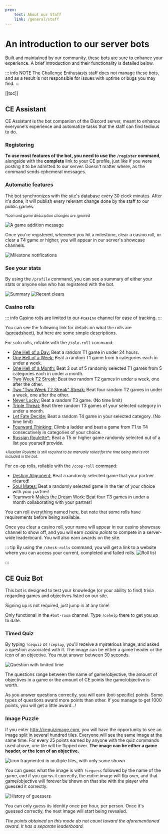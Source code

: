 ```yaml
---
prev:
    text: About our Staff
    link: /general/staff
---
```


# An introduction to our server bots

Built and maintained by our community, these bots are sure to enhance your experience. A brief introduction and their functionality is detailed below.


::: info NOTE
The Challenge Enthusiasts staff does not manage these bots, and as a result is not responsible for issues with uptime or bugs you may find.
:::

[[toc]]


## CE Assistant

CE Assistant is the bot companion of the Discord server, meant to enhance everyone's experience and automatize tasks that the staff can find tedious to do.

### Registering

__To use most features of the bot, you need to use the ```/register``` command__, alongside with the **complete** link to your CE profile, just like if you were posting it to be admitted to our server. Doesn't matter where, as the command sends ephemeral messages.


### Automatic features

The bot synchronizes with the site's database every 30 clock minutes.
After it's done, it will publish every relevant change done by the staff to our public games. 

<sup>\**Icon and game description changes are ignored*</sup>

![A game addition message](/pages/ceassistant_message3.jpg)

Once you're registered, whenever you hit a milestone, clear a casino roll, or clear a T4 game or higher, you will appear in our server's showcase channels.

![Milestone notifications](/pages/ceassistant_message4.png)

### See your stats

By using the ```/profile``` command, you can see a summary of either your stats or anyone else who has registered with the bot.

![Summary](/pages/ceassistant_message1.jpg)
![Recent clears](/pages/ceassistant_message2.jpg)



### Casino rolls

::: info
Casino rolls are limited to our ```#casino``` channel for ease of tracking.
:::

You can see the following link for details on what the rolls are  ([spreadsheet](https://docs.google.com/spreadsheets/d/1-FUFnYZwT_GoJYdi63y1UAk39XTaErtnyabTmYgaOYo/edit?gid=2116929146#gid=2116929146)), but here are some simple descriptions.

For solo rolls, rollable with the ```/solo-roll``` command:
- <u>One Hell of a Day:</u> Beat a random T1 game in under 24 hours.
- <u>One Hell of a Week:</u> Beat a random T1 game from 5 categories each in under a week.
- <u>One Hell of a Month:</u> Beat 3 out of 5 randomly selected T1 games from 5 categories each in under a month.
- <u>Two Week T2 Streak:</u> Beat two random T2 games in under a week, one after the other.
- <u>Two "Two Week T2 Streak" Streak:</u> Beat four random T2 games in under a week, one after the other.
- <u>Never Lucky:</u> Beat a random T3 game. (No time limit)
- <u>Triple Threat:</u> Beat three random T3 games of your selected category in under a month.
- <u>Let Fate Decide:</u> Beat a random T4 game in your selected category. (No time limit)
- <u>Fourward Thinking:</u> Climb a ladder and beat a game from T1 to T4 consecutively in categories of your choice.
- <u>Russian Roulette*:</u> Beat a T5 or higher game randomly selected out of a list you yourself provide.

<sup>*\*Russian Roulette is still required to be manually rolled for the time being and is not included in the bot.*</sup>

For co-op rolls, rollable with the ```/coop-roll``` command:
- <u>Destiny Alignment:</u> Beat a randomly selected game that your partner cleared!
- <u>Soul Mates:</u> Beat a randomly selected game in the tier of your choice with your partner!
- <u>Teamwork Makes the Dream Work:</u> Beat four T3 games in under a month collaborating with your partner!

You can roll everything named here, but note that some rolls have requirements before being available.

Once you clear a casino roll, your name will appear in our casino showcase channel to show off, and you will earn *casino points* to compete in a server-wide leaderboard. You will also earn awards on the site.

::: tip
By using the ```/check-rolls``` command, you will get a link to a website where you can access your current, completed and failed rolls.
![Roll list](/pages/ceassistant_message5.png)

:::

## CE Quiz Bot

This bot is designed to test your knowledge (or your ability to find) trivia regarding games and objectives listed on our site.

Signing up is not required, just jump in at any time!

Only functional in the ```#bot-room``` channel. Type ```!cehelp``` there to get you up to date.

### Timed Quiz
By typing ```!cequiz``` or ```!ceplay```, you'll receive a mysterious image, and asked a question associated with it.
The image can be either a game header or the icon of an objective. You must answer between 30 seconds.

![Question with limited time](/pages/cequiz_message1.jpg)

The questions range between the name of game/objective, the amount of objectives in a game or the amount of CE points the game/objective is worth.

As you answer questions correctly, you will earn (bot-specific) points. Some types of questions award more points than other. If you manage to get 1000 points, you will get a little award...!

### Image Puzzle

If you enter http://cequizimage.com, you will have the opportunity to see an image split in several hundred tiles. Everyone will see the same image at the same time. For every 25 points earned by anyone with the quiz commands used above, one tile will be flipped over. **The image can be either a game header, or the icon of an objective.**

![Icon fragmented in multiple tiles, with only some shown](/pages/cequiz_message2.jpg)

You can guess what the image is with ```!ceguess``` followed by the name of the game, and if you guess it correctly, the entire image will flip over, and that game/objective will forever be shown on that site with the player who guessed it correctly.

![History of guessers](/pages/cequiz_message3.jpg)

You can only guess its identity once per hour, per person. Once it's guessed correctly, the next image will start being revealed. 

*The points obtained on this mode do not count toward the aforementioned award. It has a separate leaderboard.*